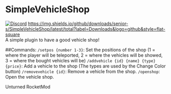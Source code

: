 # SimpleVehicleShop
[![Discord](https://img.shields.io/discord/726339892933558442?label=Discord%20Chat&logo=discord&style=flat-square)](https://discord.com/invite/wMrPygv) https://img.shields.io/github/downloads/senior-s/SimpleVehicleShop/latest/total?label=Downloads&logo=github&style=flat-square <br>
A simple plugin to have a good vehicle shop!

##Commands:
`/setpos {number 1-3}`: Set the positions of the shop (1 = where the player will be teleported, 2 = where the vehicles will be showed, 3 = where the bought vehicles will be)
`/addvehicle {id} {name} {type} {price}`: Add a vehicle to the shop (The types are used by the Change Color button)
`/removevehicle {id}`: Remove a vehicle from the shop.
`/openshop`: Open the vehicle shop.

Unturned RocketMod
